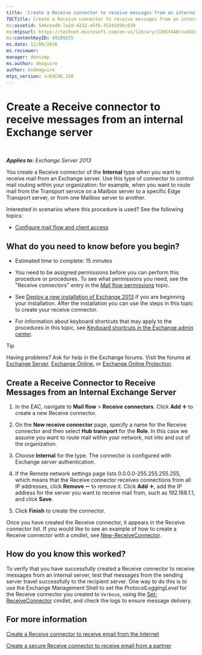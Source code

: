 ```yaml
---
title: 'Create a Receive connector to receive messages from an internal Exchange server'
TOCTitle: Create a Receive connector to receive messages from an internal Exchange server
ms:assetid: 546cead9-7a2d-4332-a5f6-35343d56c619
ms:mtpsurl: https://technet.microsoft.com/en-us/library/JJ657448(v=EXCHG.150)
ms:contentKeyID: 49289255
ms.date: 12/09/2016
ms.reviewer: 
manager: dansimp
ms.author: dmaguire
author: msdmaguire
mtps_version: v=EXCHG.150
---
```


# Create a Receive connector to receive messages from an internal Exchange server

 

_**Applies to:** Exchange Server 2013_


You create a Receive connector of the **Internal** type when you want to receive mail from an Exchange server. Use this type of connector to control mail routing within your organization: for example, when you want to route mail from the Transport service on a Mailbox server to a specific Edge Transport server, or from one Mailbox server to another.

Interested in scenarios where this procedure is used? See the following topics:

  - [Configure mail flow and client access](configure-mail-flow-and-client-access-exchange-2013-help.md)

## What do you need to know before you begin?

  - Estimated time to complete: 15 minutes

  - You need to be assigned permissions before you can perform this procedure or procedures. To see what permissions you need, see the "Receive connectors" entry in the [Mail flow permissions](mail-flow-permissions-exchange-2013-help.md) topic.

  - See [Deploy a new installation of Exchange 2013](deploy-a-new-installation-of-exchange-2013-exchange-2013-help.md) if you are beginning your installation. After the installation you can use the steps in this topic to create your receive connector.

  - For information about keyboard shortcuts that may apply to the procedures in this topic, see [Keyboard shortcuts in the Exchange admin center](keyboard-shortcuts-in-the-exchange-admin-center-2013-help.md).


> [!TIP]
> Having problems? Ask for help in the Exchange forums. Visit the forums at <A href="https://go.microsoft.com/fwlink/p/?linkid=60612">Exchange Server</A>, <A href="https://go.microsoft.com/fwlink/p/?linkid=267542">Exchange Online</A>, or <A href="https://go.microsoft.com/fwlink/p/?linkid=285351">Exchange Online Protection</A>.



## Create a Receive Connector to Receive Messages from an Internal Exchange Server

1.  In the EAC, navigate to **Mail flow** \> **Receive connectors**. Click **Add** ![Add Icon](images/JJ218640.c1e75329-d6d7-4073-a27d-498590bbb558(EXCHG.150).gif "Add Icon") to create a new Receive connector.

2.  On the **New receive connector** page, specify a name for the Receive connector and then select **Hub transport** for the **Role**. In this case we assume you want to route mail within your network, not into and out of the organization.

3.  Choose **Internal** for the type. The connector is configured with Exchange server authentication.

4.  If the Remote network settings page lists 0.0.0.0-255.255.255.255, which means that the Receive connector receives connections from all IP addresses, click **Remove** ![Remove icon](images/Dd362328.479b6ced-8d64-4277-a725-f17fea202b28(EXCHG.150).gif "Remove icon") to remove it. Click **Add** ![Add Icon](images/JJ218640.c1e75329-d6d7-4073-a27d-498590bbb558(EXCHG.150).gif "Add Icon"), add the IP address for the server you want to receive mail from, such as 192.168.1.1, and click **Save**.

5.  Click **Finish** to create the connector.

Once you have created the Receive connector, it appears in the Receive connector list. If you would like to see an example of how to create a Receive connector with a cmdlet, see [New-ReceiveConnector](https://technet.microsoft.com/en-us/library/bb125139\(v=exchg.150\)).

## How do you know this worked?

To verify that you have successfully created a Receive connector to receive messages from an internal server, test that messages from the sending server travel successfully to the recipient server. One way to do this is to use the Exchange Management Shell to set the *ProtocolLoggingLevel* for the Receive connector you created to `Verbose`, using the [Set-ReceiveConnector](https://technet.microsoft.com/en-us/library/bb125140\(v=exchg.150\)) cmdlet, and check the logs to ensure message delivery.

## For more information

[Create a Receive connector to receive email from the Internet](create-a-receive-connector-to-receive-email-from-the-internet-exchange-2013-help.md)

[Create a secure Receive connector to receive email from a partner](create-a-secure-receive-connector-to-receive-email-from-a-partner-exchange-2013-help.md)

